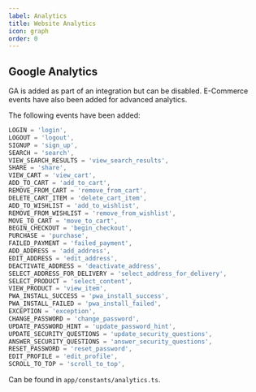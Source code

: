 ```yaml
---
label: Analytics
title: Website Analytics
icon: graph
order: 0
---
```


## Google Analytics
GA is added as part of an integration but can be disabled. E-Commerce events have also been added for advanced analytics. 

The following events have been added:
```ts
LOGIN = 'login',
LOGOUT = 'logout',
SIGNUP = 'sign_up',
SEARCH = 'search',
VIEW_SEARCH_RESULTS = 'view_search_results',
SHARE = 'share',
VIEW_CART = 'view_cart',
ADD_TO_CART = 'add_to_cart',
REMOVE_FROM_CART = 'remove_from_cart',
DELETE_CART_ITEM = 'delete_cart_item',
ADD_TO_WISHLIST = 'add_to_wishlist',
REMOVE_FROM_WISHLIST = 'remove_from_wishlist',
MOVE_TO_CART = 'move_to_cart',
BEGIN_CHECKOUT = 'begin_checkout',
PURCHASE = 'purchase',
FAILED_PAYMENT = 'failed_payment',
ADD_ADDRESS = 'add_address',
EDIT_ADDRESS = 'edit_address',
DEACTIVATE_ADDRESS = 'deactivate_address',
SELECT_ADDRESS_FOR_DELIVERY = 'select_address_for_delivery',
SELECT_PRODUCT = 'select_content',
VIEW_PRODUCT = 'view_item',
PWA_INSTALL_SUCCESS = 'pwa_install_success',
PWA_INSTALL_FAILED = 'pwa_install_failed',
EXCEPTION = 'exception',
CHANGE_PASSWORD = 'change_password',
UPDATE_PASSWORD_HINT = 'update_password_hint',
UPDATE_SECURITY_QUESTIONS = 'update_security_questions',
ANSWER_SECURITY_QUESTIONS = 'answer_security_questions',
RESET_PASSWORD = 'reset_password',
EDIT_PROFILE = 'edit_profile',
SCROLL_TO_TOP = 'scroll_to_top',
```

Can be found in `app/constants/analytics.ts`.


